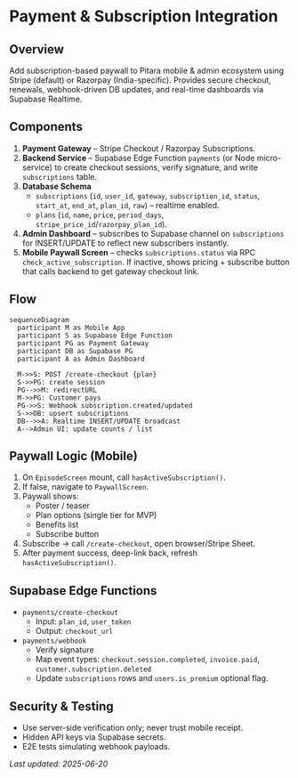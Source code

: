# Payment & Subscription Integration

## Overview
Add subscription-based paywall to Pitara mobile & admin ecosystem using Stripe (default) or Razorpay (India-specific). Provides secure checkout, renewals, webhook-driven DB updates, and real-time dashboards via Supabase Realtime.

## Components
1. **Payment Gateway** – Stripe Checkout / Razorpay Subscriptions.
2. **Backend Service** – Supabase Edge Function `payments` (or Node micro-service) to create checkout sessions, verify signature, and write `subscriptions` table.
3. **Database Schema**
   * `subscriptions` (`id`, `user_id`, `gateway`, `subscription_id`, `status`, `start_at`, `end_at`, `plan_id`, `raw`) – realtime enabled.
   * `plans` (`id`, `name`, `price`, `period_days`, `stripe_price_id`/`razorpay_plan_id`).
4. **Admin Dashboard** – subscribes to Supabase channel on `subscriptions` for INSERT/UPDATE to reflect new subscribers instantly.
5. **Mobile Paywall Screen** – checks `subscriptions.status` via RPC `check_active_subscription`. If inactive, shows pricing + subscribe button that calls backend to get gateway checkout link.

## Flow
```mermaid
sequenceDiagram
  participant M as Mobile App
  participant S as Supabase Edge Function
  participant PG as Payment Gateway
  participant DB as Supabase PG
  participant A as Admin Dashboard

  M->>S: POST /create-checkout {plan}
  S->>PG: create session
  PG-->>M: redirectURL
  M->>PG: Customer pays
  PG->>S: Webhook subscription.created/updated
  S->>DB: upsert subscriptions
  DB-->>A: Realtime INSERT/UPDATE broadcast
  A-->Admin UI: update counts / list
```

## Paywall Logic (Mobile)
1. On `EpisodeScreen` mount, call `hasActiveSubscription()`.
2. If false, navigate to `PaywallScreen`.
3. Paywall shows:
   * Poster / teaser
   * Plan options (single tier for MVP)
   * Benefits list
   * Subscribe button
4. Subscribe → call `/create-checkout`, open browser/Stripe Sheet.
5. After payment success, deep-link back, refresh `hasActiveSubscription()`.

## Supabase Edge Functions
* `payments/create-checkout`
  * Input: `plan_id`, `user_token`
  * Output: `checkout_url`
* `payments/webhook`
  * Verify signature
  * Map event types: `checkout.session.completed`, `invoice.paid`, `customer.subscription.deleted`
  * Update `subscriptions` rows and `users.is_premium` optional flag.

## Security & Testing
* Use server-side verification only; never trust mobile receipt.
* Hidden API keys via Supabase secrets.
* E2E tests simulating webhook payloads.

_Last updated: 2025-06-20_ 